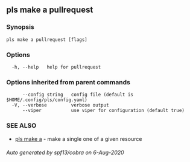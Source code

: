 ## pls make a pullrequest



### Synopsis



```
pls make a pullrequest [flags]
```

### Options

```
  -h, --help   help for pullrequest
```

### Options inherited from parent commands

```
      --config string   config file (default is $HOME/.config/pls/config.yaml)
  -V, --verbose         verbose output
      --viper           use viper for configuration (default true)
```

### SEE ALSO

* [pls make a](pls_make_a.md)	 - make a single one of a given resource

###### Auto generated by spf13/cobra on 6-Aug-2020
